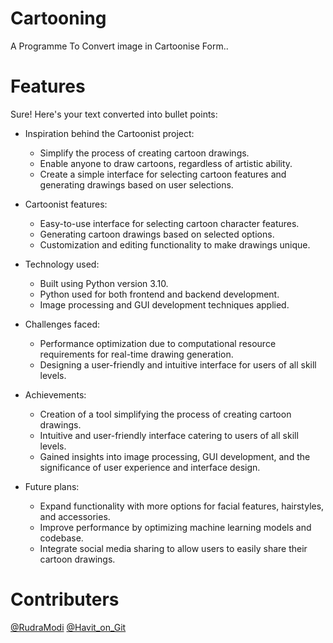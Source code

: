 # Cartooning
A Programme To Convert image in Cartoonise Form..
# Features
Sure! Here's your text converted into bullet points:

- Inspiration behind the Cartoonist project:
  - Simplify the process of creating cartoon drawings.
  - Enable anyone to draw cartoons, regardless of artistic ability.
  - Create a simple interface for selecting cartoon features and generating drawings based on user selections.

- Cartoonist features:
  - Easy-to-use interface for selecting cartoon character features.
  - Generating cartoon drawings based on selected options.
  - Customization and editing functionality to make drawings unique.

- Technology used:
  - Built using Python version 3.10.
  - Python used for both frontend and backend development.
  - Image processing and GUI development techniques applied.

- Challenges faced:
  - Performance optimization due to computational resource requirements for real-time drawing generation.
  - Designing a user-friendly and intuitive interface for users of all skill levels.

- Achievements:
  - Creation of a tool simplifying the process of creating cartoon drawings.
  - Intuitive and user-friendly interface catering to users of all skill levels.
  - Gained insights into image processing, GUI development, and the significance of user experience and interface design.

- Future plans:
  - Expand functionality with more options for facial features, hairstyles, and accessories.
  - Improve performance by optimizing machine learning models and codebase.
  - Integrate social media sharing to allow users to easily share their cartoon drawings.

# Contributers
[@RudraModi](https://github.com/Rudramodi360)
[@Havit_on_Git](https://github.com/HavitOngit)
